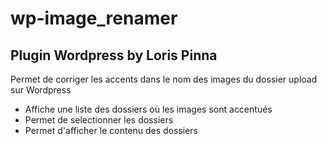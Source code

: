# wp-image_renamer
## Plugin Wordpress by Loris Pinna

Permet de corriger les accents dans le nom des images du dossier upload sur Wordpress

- Affiche une liste des dossiers où les images sont accentués 
- Permet de selectionner les dossiers
- Permet d'afficher le contenu des dossiers 
